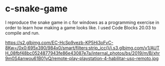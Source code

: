 # c-snake-game
I reproduce the snake game in c for windows as a programming exercise in order to learn how making a game looks like. I used Code Blocks 20.03 to compile and run.

<img>https://s2.glbimg.com/EC-HcSp9vezb-KP5Hi3oFvC-8Kw=/0x0:695x390/984x0/smart/filters:strip_icc()/i.s3.glbimg.com/v1/AUTH_08fbf48bc0524877943fe86e43087e7a/internal_photos/bs/2019/m/B/xhr9m0S4anwou61B01yQ/remote-play-playstation-4-habilitar-uso-remoto.jpg </img>
